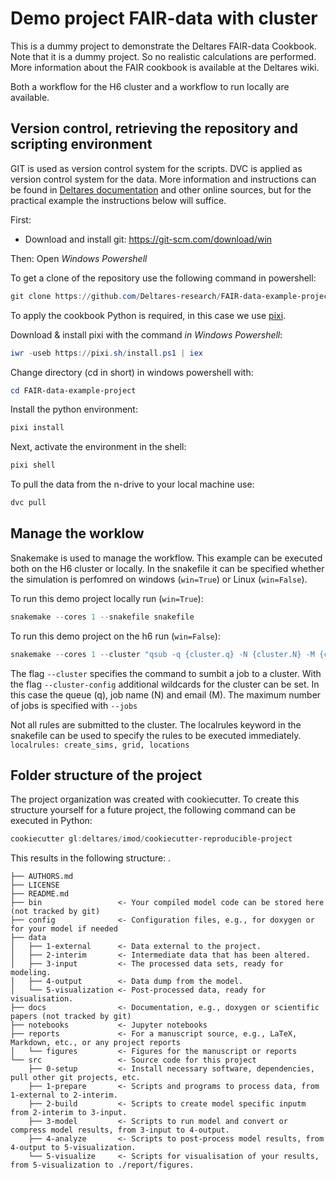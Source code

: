 Demo project FAIR-data with cluster
==============================


This is a dummy project to demonstrate the Deltares FAIR-data Cookbook. Note that it is a dummy project. So no realistic calculations are performed. More information about the FAIR cookbook is available at the Deltares wiki.

Both a workflow for the H6 cluster and a workflow to run locally are available.


Version control, retrieving the repository and scripting environment
--------------------
GIT is used as version control system for the scripts. DVC is applied as version control system for the data.
More information and instructions can be found in [Deltares documentation](https://deltares.github.io/iMOD-Documentation\practical_git_dvc.html) and other online sources, but for the practical example the instructions below will suffice.

First:
- Download and install git: https://git-scm.com/download/win

Then: 
Open *Windows Powershell*

To get a clone of the repository use the following command in powershell:

```powershell
git clone https://github.com/Deltares-research/FAIR-data-example-project.git
```

To apply the cookbook Python is required, in this case we use [pixi](https://prefix.dev/).

Download & install pixi with the command *in Windows Powershell*:

```powershell
iwr -useb https://pixi.sh/install.ps1 | iex
```

Change directory (cd in short) in windows powershell with:

```powershell
cd FAIR-data-example-project
```

Install the python environment:

```powershell
pixi install
```

Next, activate the environment in the shell:

```powershell
pixi shell
```

To pull the data from the n-drive to your local machine use:

```powershell
dvc pull
```

Manage the worklow
--------------------
Snakemake is used to manage the workflow. This example can be executed both on the H6 cluster or locally. In the snakefile it can be specified whether the simulation is perfomred on windows (`win=True`) or Linux (`win=False`).

To run this demo project locally  run (`win=True`):

```powershell
snakemake --cores 1 --snakefile snakefile
```

To run this demo project on the h6 run (`win=False`):

```powershell
snakemake --cores 1 --cluster "qsub -q {cluster.q} -N {cluster.N} -M {cluster.M}" --jobs 4 --cluster-config config/cluster.yaml
```

The flag `--cluster` specifies the command to sumbit a job to a cluster. 
With the flag `--cluster-config` additional wildcards for the cluster can be set. In this case the queue (q), job name (N) and email (M).
The maximum number of jobs is specified with `--jobs`

Not all rules are submitted to the cluster. The localrules keyword in the snakefile can be used to specify the rules to be executed immediately.
`localrules: create_sims, grid, locations`

Folder structure of the project
--------------------
The project organization was created with cookiecutter. To create this structure yourself for a future project, the following command can be executed in Python:

```powershell
cookiecutter gl:deltares/imod/cookiecutter-reproducible-project
```

This results in the following structure:
    .
    
    ├── AUTHORS.md
    ├── LICENSE
    ├── README.md
    ├── bin                 <- Your compiled model code can be stored here (not tracked by git)
    ├── config              <- Configuration files, e.g., for doxygen or for your model if needed
    ├── data                
    │   ├── 1-external      <- Data external to the project.
    │   ├── 2-interim       <- Intermediate data that has been altered.
    │   ├── 3-input         <- The processed data sets, ready for modeling.
    │   ├── 4-output        <- Data dump from the model.
    │   └── 5-visualization <- Post-processed data, ready for visualisation.
    ├── docs                <- Documentation, e.g., doxygen or scientific papers (not tracked by git)
    ├── notebooks           <- Jupyter notebooks
    ├── reports             <- For a manuscript source, e.g., LaTeX, Markdown, etc., or any project reports
    │   └── figures         <- Figures for the manuscript or reports
    └── src                 <- Source code for this project
        ├── 0-setup         <- Install necessary software, dependencies, pull other git projects, etc.
        ├── 1-prepare       <- Scripts and programs to process data, from 1-external to 2-interim.
        ├── 2-build         <- Scripts to create model specific inputm from 2-interim to 3-input. 
        ├── 3-model         <- Scripts to run model and convert or compress model results, from 3-input to 4-output.
        ├── 4-analyze       <- Scripts to post-process model results, from 4-output to 5-visualization.
        └── 5-visualize     <- Scripts for visualisation of your results, from 5-visualization to ./report/figures.




